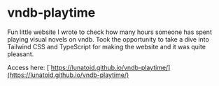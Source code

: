 # vndb-playtime
Fun little website I wrote to check how many hours someone has spent playing visual novels on vndb.
Took the opportunity to take a dive into Tailwind CSS and TypeScript for making the website and it was quite pleasant.

Access here: [`https://lunatoid.github.io/vndb-playtime/](https://lunatoid.github.io/vndb-playtime/)

